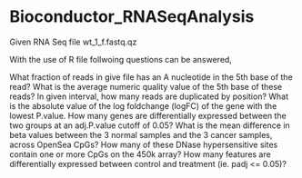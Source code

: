 # Bioconductor_RNASeqAnalysis

Given RNA Seq file wt_1_f.fastq.qz

With the use of R file follwoing questions can be answered, 

What fraction of reads in give file has an A nucleotide in the 5th base of the read?
What is the average numeric quality value of the 5th base of these reads?
In given interval, how many reads are duplicated by position?
What is the absolute value of the log foldchange (logFC) of the gene with the lowest P.value.
How many genes are differentially expressed between the two groups at an adj.P.value cutoff of 0.05?
What is the mean difference in beta values between the 3 normal samples and the 3 cancer samples, across OpenSea CpGs?
How many of these DNase hypersensitive sites contain one or more CpGs on the 450k array?
How many features are differentially expressed between control and treatment (ie. padj <= 0.05)?
